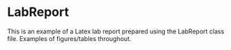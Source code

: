 # LabReport
This is an example of a Latex lab report prepared using the LabReport class file. Examples of figures/tables throughout. 
